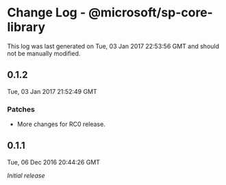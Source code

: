 # Change Log - @microsoft/sp-core-library

This log was last generated on Tue, 03 Jan 2017 22:53:56 GMT and should not be manually modified.

## 0.1.2
Tue, 03 Jan 2017 21:52:49 GMT

### Patches

- More changes for RC0 release.

## 0.1.1
Tue, 06 Dec 2016 20:44:26 GMT

*Initial release*

